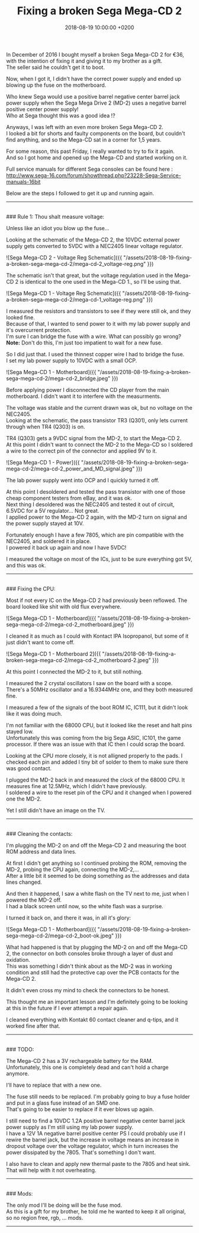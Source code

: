 ﻿---
layout: post
title:  "Fixing a broken Sega Mega-CD 2"
date:   2018-08-19 10:00:00 +0200
categories: [electronics, repair, Sega]
---
In December of 2016 I bought myself a broken Sega Mega-CD 2 for €36, with the intention of fixing it and giving it to my brother as a gift.<br/>
The seller said he couldn't get it to boot.

Now, when I got it, I didn't have the correct power supply and ended up blowing up the fuse on the motherboard.

Who knew Sega would use a positive barrel negative center barrel jack power supply when the Sega Mega Drive 2 (MD-2) uses a negative barrel positive center power supply!<br/>
Who at Sega thought this was a good idea !?


Anyways, I was left with an even more broken Sega Mega-CD 2.<br/>
I looked a bit for shorts and faulty components on the board, but couldn't find anything, and so the Mega-CD sat in a corner for 1,5 years.


For some reason, this past Friday, I really wanted to try to fix it again.<br/>
And so I got home and opened up the Mega-CD and started working on it.


Full service manuals for different Sega consoles can be found here : http://www.sega-16.com/forum/showthread.php?23228-Sega-Service-manuals-16bit


Below are the steps I followed to get it up and running again.

****************
<br/>
### Rule 1: Thou shalt measure voltage:

Unless like an idiot you blow up the fuse...

Looking at the schematic of the Mega-CD 2, the 10VDC external power supply gets converted to 5VDC with a NEC2405 linear voltage regulator.

![Sega Mega-CD 2 - Voltage Reg Schematic]({{ "/assets/2018-08-19-fixing-a-broken-sega-mega-cd-2/mega-cd-2_voltage-reg.png" }})

The schematic isn't that great, but the voltage regulation used in the Mega-CD 2 is identical to the one used in the Mega-CD 1., so I'll be using that.

![Sega Mega-CD 1 - Voltage Reg Schematic]({{ "/assets/2018-08-19-fixing-a-broken-sega-mega-cd-2/mega-cd-1_voltage-reg.png" }})

I measured the resistors and transistors to see if they were still ok, and they looked fine.<br/>
Because of that, I wanted to send power to it with my lab power supply and it's overcurrent protection.<br/>
I'm sure I can bridge the fuse with a wire. What can possibly go wrong? <br/>
<b>Note:</b> Don't do this, I'm just too impatient to wait for a new fuse.

So I did just that. I used the thinnest copper wire I had to bridge the fuse.<br/>
I set my lab power supply to 10VDC with a small OCP.

![Sega Mega-CD 1 - Motherboard]({{ "/assets/2018-08-19-fixing-a-broken-sega-mega-cd-2/mega-cd-2_bridge.jpeg" }})

Before applying power I disconnected the CD player from the main motherboard. I didn't want it to interfere with the measurments.

The voltage was stable and the current drawn was ok, but no voltage on the NEC2405.<br/>
Looking at the schematic, the pass transistor TR3 (Q301), only lets current through when TR4 (Q303) is on.

TR4 (Q303) gets a 9VDC signal from the MD-2, to start the Mega-CD 2.<br/>
At this point I didn't want to connect the MD-2 to the Mega-CD so I soldered a wire to the correct pin of the connector and applied 9V to it.

![Sega Mega-CD 1 - Power]({{ "/assets/2018-08-19-fixing-a-broken-sega-mega-cd-2/mega-cd-2_power_and_MD_signal.jpeg" }})

The lab power supply went into OCP and I quickly turned it off.

At this point I desoldered and tested the pass transistor with one of those cheap component testers from eBay, and it was ok.<br/>
Next thing I desoldered was the NEC2405 and tested it out of circuit, 6.5VDC for a 5V regulator... Not great.<br/>
I applied power to the Mega-CD 2 again, with the MD-2 turn on signal and the power supply stayed at 10V.<br/>

Fortunately enough I have a few 7805, which are pin compatible with the NEC2405, and soldered it in place.<br/>
I powered it back up again and now I have 5VDC!

I measured the voltage on most of the ICs, just to be sure everything got 5V, and this was ok.

***************************
<br/>
### Fixing the CPU:

Most if not every IC on the Mega-CD 2 had previously been reflowed. The board looked like shit with old flux everywhere.

![Sega Mega-CD 1 - Motherboard]({{ "/assets/2018-08-19-fixing-a-broken-sega-mega-cd-2/mega-cd-2_motherboard.jpeg" }})

I cleaned it as much as I could with Kontact IPA Isopropanol, but some of it just didn't want to come off.

![Sega Mega-CD 1 - Motherboard 2]({{ "/assets/2018-08-19-fixing-a-broken-sega-mega-cd-2/mega-cd-2_motherboard-2.jpeg" }})

At this point I connected the MD-2 to it, but still nothing.

I measured the 2 crystal oscillators I saw on the board with a scope.<br/>
There's a 50MHz oscillator and a 16.9344MHz one, and they both measured fine.

I measured a few of the signals of the boot ROM IC, IC111, but it didn't look like it was doing much.

I'm not familiar with the 68000 CPU, but it looked like the reset and halt pins stayed low.<br/>
Unfortunately this was coming from the big Sega ASIC, IC101, the game processor. If there was an issue with that IC then I could scrap the board.

Looking at the CPU more closely, it is not alligned properly to the pads. I checked each pin and added I tiny bit of solder to them to make sure there was good contact.

I plugged the MD-2 back in and measured the clock of the 68000 CPU. It measures fine at 12.5MHz, which I didn't have previously.<br/>
I soldered a wire to the reset pin of the CPU and it changed when I powered one the MD-2.

Yet I still didn't have an image on the TV.

***************************
<br/>
### Cleaning the contacts:

I'm plugging the MD-2 on and off the Mega-CD 2 and measuring the boot ROM address and data lines.

At first I didn't get anything so I continued probing the ROM, removing the MD-2, probing the CPU again, connecting the MD-2,...<br/>
After a little bit it seemed to be doing something as the addresses and data lines changed.

And then it happened, I saw a white flash on the TV next to me, just when I powered the MD-2 off.<br/>
I had a black screen until now, so the white flash was a surprise.

I turned it back on, and there it was, in all it's glory:

![Sega Mega-CD 1 - Motherboard]({{ "/assets/2018-08-19-fixing-a-broken-sega-mega-cd-2/mega-cd-2_boot-ok.jpeg" }})

What had happened is that by plugging the MD-2 on and off the Mega-CD 2, the connector on both consoles broke through a layer of dust and oxidation.<br/>
This was something I didn't think about as the MD-2 was in working condition and still had the protective cap over the PCB contacts for the Mega-CD 2.

It didn't even cross my mind to check the connectors to be honest.

This thought me an important lesson and I'm definitely going to be looking at this in the future if I ever attempt a repair again.

I cleaned everything with Kontakt 60 contact cleaner and q-tips, and it worked fine after that.<br/>

******************************
<br/>
### TODO:

The Mega-CD 2 has a 3V rechargeable battery for the RAM.<br/>
Unfortunately, this one is completely dead and can't hold a charge anymore.

I'll have to replace that with a new one.


The fuse still needs to be replaced. I'm probably going to buy a fuse holder and put in a glass fuse instead of an SMD one.<br/>
That's going to be easier to replace if it ever blows up again.

I still need to find a 10VDC 1.2A positive barrel negative center barrel jack power supply as I'm still using my lab power supply.<br/>
I have a 12V 1A negative barrel positive center PS I could probably use if I rewire the barrel jack, but the increase in voltage means an increase in dropout voltage over the voltage regulator, which in turn increases the power dissipated by the 7805. That's something I don't want.

I also have to clean and apply new thermal paste to the 7805 and heat sink. That will help with it not overheating.

******************************
<br/>
### Mods:

The only mod I'll be doing will be the fuse mod.<br/>
As this is a gift for my brother, he told me he wanted to keep it all original, so no region free, rgb, ... mods.

******************************